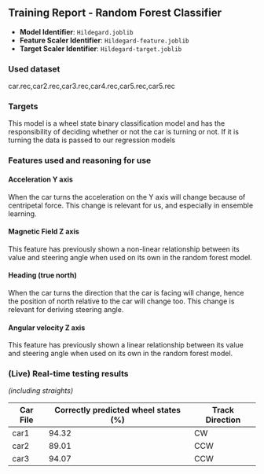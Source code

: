 ## Training Report - Random Forest Classifier

- **Model Identifier**: `Hildegard.joblib`
- **Feature Scaler Identifier**: `Hildegard-feature.joblib`
- **Target Scaler Identifier**: `Hildegard-target.joblib`

### Used dataset
car.rec,car2.rec,car3.rec,car4.rec,car5.rec,car5.rec

### Targets
This model is a wheel state binary classification model and has the responsibility
of deciding whether or not the car is turning or not. If it is turning the data is passed
to our regression models

### Features used and reasoning for use
#### Acceleration Y axis
When the car turns the acceleration on the Y axis will change because of centripetal force. This change is relevant for us, and especially in ensemble learning.

#### Magnetic Field Z axis
This feature has previously shown a non-linear relationship between its value and steering angle when used on its own in the random forest model. 

#### Heading (true north)
When the car turns the direction that the car is facing will change, hence the position of north relative to the car will change too. This change is relevant for deriving steering angle.

#### Angular velocity Z axis
This feature has previously shown a linear relationship between its value and steering angle when used on its own in the random forest model.

### (Live) Real-time testing results 
*(including straights)*

| Car File | Correctly predicted wheel states (%) | Track Direction |
|----------|--------------------------------------|-----------------|
| car1     | 94.32                                | CW              |
| car2     | 89.01                                 | CCW             |
| car3     | 94.07                                 | CCW             |
